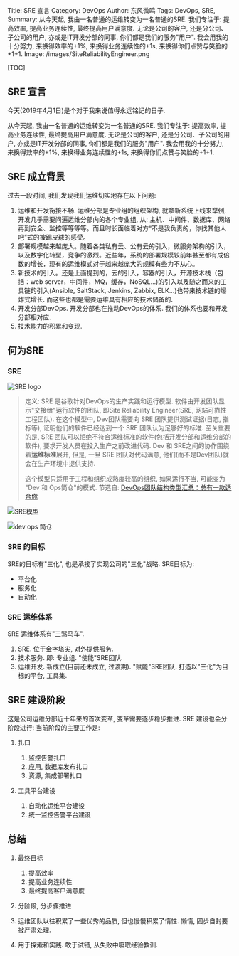 Title: SRE 宣言
Category: DevOps
Author: 东风微鸣
Tags: DevOps, SRE,
Summary: 从今天起, 我由一名普通的运维转变为一名普通的SRE. 我们专注于: 提高效率, 提高业务连续性, 最终提高用户满意度. 无论是公司的客户, 还是分公司、子公司的用户, 亦或是IT开发分部的同事, 你们都是我们的服务"用户". 我会用我的十分努力, 来换得效率的+1%, 来换得业务连续性的+1s, 来换得你们点赞与笑脸的+1+1.
Image: /images/SiteReliabilityEngineer.png

[TOC]

## SRE 宣言

今天(2019年4月1日)是个对于我来说值得永远铭记的日子.

从今天起, 我由一名普通的运维转变为一名普通的SRE. 我们专注于: 提高效率, 提高业务连续性, 最终提高用户满意度. 无论是公司的客户, 还是分公司、子公司的用户, 亦或是IT开发分部的同事, 你们都是我们的服务"用户". 我会用我的十分努力, 来换得效率的+1%, 来换得业务连续性的+1s, 来换得你们点赞与笑脸的+1+1.

## SRE 成立背景

过去一段时间, 我们发现我们运维切实地存在以下问题:

1. 运维和开发衔接不畅. 运维分部是专业组的组织架构, 就拿新系统上线来举例, 开发几乎需要问遍运维分部内的各个专业组, 从: 主机、中间件、数据库、网络再到安全、监控等等等等。而且时长面临着对方“不是我负责的，你找其他人吧”式的被踢皮球的感受。
2. 部署规模越来越庞大。随着各类私有云、公有云的引入，微服务架构的引入，以及数字化转型，竞争的激烈。近些年，系统的部署规模较前年甚至都有成倍数的增长，现有的运维模式对于越来越庞大的规模有些力不从心。
3. 新技术的引入。还是上面提到的，云的引入，容器的引入，开源技术栈（包括：web server，中间件，MQ，缓存，NoSQL...)的引入以及随之而来的工具链的引入(Ansible, SaltStack, Jenkins, Zabbix, ELK...)也带来技术链的爆炸式增长. 而这些也都是需要运维具有相应的技术储备的.
4. 开发分部DevOps. 开发分部也在推动DevOps的体系. 我们的体系也要和开发分部相对应.
5. 技术能力的积累和变现.

## 何为SRE

### SRE

![SRE logo](./images/reliability-icon-t_0.png)

> 定义:
> SRE 是谷歌针对DevOps的生产实践和运行模型. 软件由开发团队显示"交接给"运行软件的团队, 即Site Reliability Engineer(SRE, 网站可靠性工程团队). 在这个模型中, Dev团队需要向 SRE 团队提供测试证据(日志, 指标等), 证明他们的软件已经达到一个 SRE 团队认为足够好的标准.
> 至关重要的是, SRE 团队可以拒绝不符合运维标准的软件(包括开发分部和运维分部的软件), 要求开发人员在投入生产之前改进代码. Dev 和 SRE之间的协作围绕着**运维标准**展开, 但是, 一旦 SRE 团队对代码满意, 他们(而不是Dev团队)就会在生产环境中提供支持.
> 
> 这个模型只适用于工程和组织成熟度较高的组织, 如果运行不当, 可能变为 "Dev 和 Ops筒仓"的模式.
> 节选自: [DevOps团队结构类型汇总：总有一款适合你](https://www.infoq.cn/article/DcIUD_gi17sQjvSt5XSS)

![SRE模型](./images/devops-models-type-7.png)

![dev ops 筒仓](./images/anti-devops-models-1.png)

### SRE 的目标

SRE的目标有"三化", 也是承接了实现公司的"三化"战略. SRE目标为:

- 平台化
- 服务化
- 自动化

### SRE 运维体系

SRE 运维体系有"三驾马车". 

1. SRE. 位于金字塔尖, 对外提供服务.
2. 技术服务. 即: 专业组. "使能"SRE团队.
3. 运维开发. 新成立(目前还未成立, 过渡期). "赋能"SRE团队. 打造以"三化"为目标的平台, 工具集.

## SRE 建设阶段

这是公司运维分部近十年来的首次变革, 变革需要逐步稳步推进. SRE 建设也会分阶段进行:
当前阶段的主要工作是:

1. 扎口

   1. 监控告警扎口
   2. 应用, 数据库发布扎口
   3. 资源, 集成部署扎口

2. 工具平台建设

   1. 自动化运维平台建设
   2. 统一监控告警平台建设

## 总结

1. 最终目标

   1. 提高效率
   2. 提高业务连续性
   3. 最终提高客户满意度

2. 分阶段, 分步骤推进
3. 运维团队以往积累了一些优秀的品质, 但也慢慢积累了惰性. 懒惰, 固步自封要被严肃处理.
4. 用于探索和实践. 敢于试错, 从失败中吸取经验教训.
